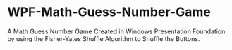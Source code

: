 # WPF-Math-Guess-Number-Game
A Math Guess Number Game Created in Windows Presentation Foundation by using the Fisher-Yates Shuffle Algorithm to Shuffle the Buttons.
